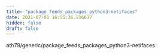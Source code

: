 ```yaml
---
title: "package_feeds_packages_python3-netifaces"
date: 2021-07-01 16:55:36.516637
hidden: false
draft: false
---
```


ath79/generic/package_feeds_packages_python3-netifaces

